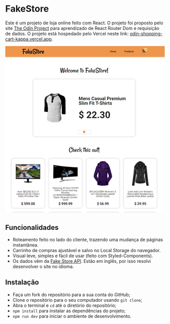 # FakeStore

Este é um projeto de loja online feito com React. O projeto foi proposto pelo site [The Odin Project](https://www.theodinproject.com) para aprendizado de React Router Dom e requisição de dados. O projeto está hospedado pelo Vercel neste link: [odin-shopping-cart-kappa.vercel.app](https://odin-shopping-cart-kappa.vercel.app).

![image](./src/images/read-me-screenshot.png)

## Funcionalidades

- Roteamento feito no lado do cliente, trazendo uma mudança de páginas instantânea.
- Carrinho de compras ajustável e salvo no Local Storage do navegador.
- Visual leve, simples e fácil de usar (feito com Styled-Components).
- Os dados vêm da [Fake Store API](https://fakestoreapi.com). Estão em inglês, por isso resolvi desenvolver o site no idioma.

## Instalação

- Faça um fork do repositório para a sua conta do GitHub;
- Clone o repositório para o seu computador usando `git clone`;
- Abra o terminal e `cd` até o diretório do repositório;
- `npm install` para instalar as dependências do projeto;
- `npm run dev` para iniciar o ambiente de desenvolvimento.
